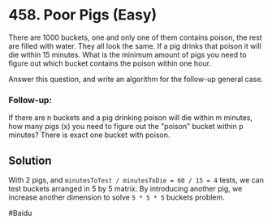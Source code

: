 # 458. Poor Pigs (Easy)

There are 1000 buckets, one and only one of them contains poison, the rest are filled with water. They all look the same. If a pig drinks that poison it will die within 15 minutes. What is the minimum amount of pigs you need to figure out which bucket contains the poison within one hour.

Answer this question, and write an algorithm for the follow-up general case.

### Follow-up:

If there are n buckets and a pig drinking poison will die within m minutes, how many pigs (x) you need to figure out the "poison" bucket within p minutes? There is exact one bucket with poison.

## Solution
With 2 pigs, and `minutesToTest / minutesToDie = 60 / 15 = 4` tests, we can test buckets arranged in 5 by 5 matrix. By introducing another pig, we increase another dimension to solve `5 * 5 * 5` buckets problem.

#Baidu
